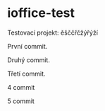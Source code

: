 ﻿ioffice-test
============

Testovací projekt: ěšččřčžýřýží

První commit.

Druhý commit.

Třetí commit.

4 commit

5 commit
